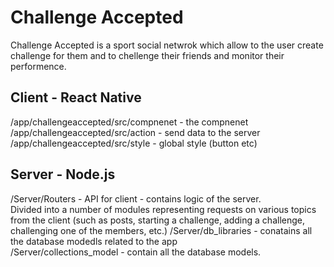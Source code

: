 # Challenge Accepted
Challenge Accepted is a sport social netwrok which allow to the user create challenge for them
and to chellenge their friends and monitor their performence.


## **Client - React Native**

/app/challengeaccepted/src/compnenet - the compnenet
/app/challengeaccepted/src/action - send data to the server
/app/challengeaccepted/src/style - global style (button etc)

## **Server - Node.js**
/Server/Routers - API for client -  contains logic of the server.<br/>
Divided into a number of modules representing requests on various topics from the client (such as posts, starting a challenge, adding a challenge, challenging one of the members, etc.)
/Server/db_libraries - conatains all the database modedls related to the app <br/>
/Server/collections_model - contain all the database models.<br/>

